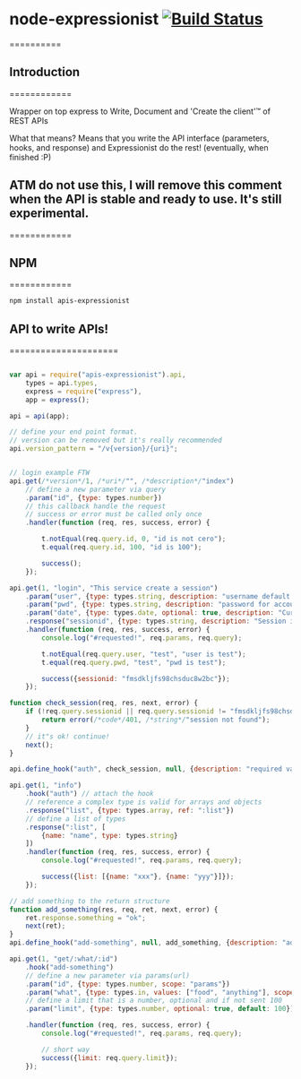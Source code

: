 # node-expressionist [![Build Status](https://secure.travis-ci.org/llafuente/node-expressionist.png?branch=master)](http://travis-ci.org/llafuente/node-expressionist)
==========

## Introduction
============

Wrapper on top express to Write, Document and 'Create the client'™ of REST APIs

What that means?
Means that you write the API interface (parameters, hooks, and response) and Expressionist do the rest! (eventually, when finished :P)


## ATM do not use this, I will remove this comment when the API is stable and ready to use. It's still experimental.
============

## NPM
============

``` bash
npm install apis-expressionist
```


## API to write APIs!
=====================

``` js

var api = require("apis-expressionist").api,
    types = api.types,
    express = require("express"),
    app = express();

api = api(app);

// define your end point format.
// version can be removed but it's really recommended
api.version_pattern = "/v{version}/{uri}";


// login example FTW
api.get(/*version*/1, /*uri*/"", /*description*/"index")
    // define a new parameter via query
    .param("id", {type: types.number})
    // this callback handle the request
    // success or error must be called only once
    .handler(function (req, res, success, error) {

        t.notEqual(req.query.id, 0, "id is not cero");
        t.equal(req.query.id, 100, "id is 100");

        success();
    });

api.get(1, "login", "This service create a session")
    .param("user", {type: types.string, description: "username default is the email"})
    .param("pwd", {type: types.string, description: "password for account"})
    .param("date", {type: types.date, optional: true, description: "Current date to know the timezone"})
    .response("sessionid", {type: types.string, description: "Session id, use it in 'Require user authentication' methods"})
    .handler(function (req, res, success, error) {
        console.log("#requested!", req.params, req.query);

        t.notEqual(req.query.user, "test", "user is test");
        t.equal(req.query.pwd, "test", "pwd is test");

        success({sessionid: "fmsdkljfs98chsduc8w2bc"});
    });

function check_session(req, res, next, error) {
    if (!req.query.sessionid || req.query.sessionid != "fmsdkljfs98chsduc8w2bc") {
        return error(/*code*/401, /*string*/"session not found");
    }
    // it"s ok! continue!
    next();
}

api.define_hook("auth", check_session, null, {description: "required valid session"});

api.get(1, "info")
    .hook("auth") // attach the hook
    // reference a complex type is valid for arrays and objects
    .response("list", {type: types.array, ref: ":list"})
    // define a list of types
    .response(":list", [
        {name: "name", type: types.string}
    ])
    .handler(function (req, res, success, error) {
        console.log("#requested!", req.params, req.query);

        success({list: [{name: "xxx"}, {name: "yyy"}]});
    });

// add something to the return structure
function add_something(res, req, ret, next, error) {
    ret.response.something = "ok";
    next(ret);
}
api.define_hook("add-something", null, add_something, {description: "add new field something"});

api.get(1, "get/:what/:id")
    .hook("add-something")
    // define a new parameter via params(url)
    .param("id", {type: types.number, scope: "params"})
    .param("what", {type: types.in, values: ["food", "anything"], scope: "params"})
    // define a limit that is a number, optional and if not sent 100
    .param("limit", {type: types.number, optional: true, default: 100})

    .handler(function (req, res, success, error) {
        console.log("#requested!", req.params, req.query);

        // short way
        success({limit: req.query.limit});
    });


```